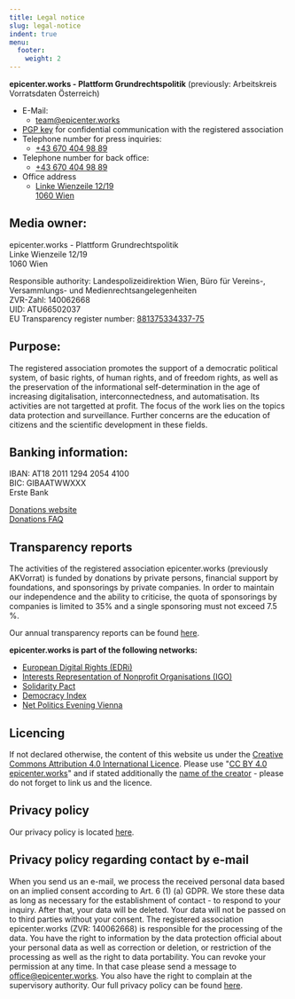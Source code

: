 ```yaml
---
title: Legal notice
slug: legal-notice
indent: true
menu:
  footer:
    weight: 2
---
```


**epicenter.works - Plattform Grundrechtspolitik**
(previously: Arbeitskreis Vorratsdaten Österreich)

- E-Mail:  
  - [team@epicenter.works](mailto:team@epicenter.works)  
- [PGP key](https://en.epicenter.works/sites/default/files/epicenter_pubkey.asc) for confidential communication with the registered association  
- Telephone number for press inquiries:  
  - [+43 670 404 98 89](tel:+436704049889)  
- Telephone number for back office:  
  - [+43 670 404 98 89](tel:+436704049889)  
- Office address  
  - [Linke Wienzeile 12/19  
    1060 Wien](https://www.openstreetmap.org/relation/2197147#map=19/48.19919/16.36356)

## Media owner:

epicenter.works - Plattform Grundrechtspolitik  
Linke Wienzeile 12/19  
1060 Wien

Responsible authority: Landespolizeidirektion Wien, Büro für Vereins-, Versammlungs- und Medienrechtsangelegenheiten  
ZVR-Zahl: 140062668  
UID: ATU66502037  
EU Transparency register number: [881375334337-75](https://ec.europa.eu/transparencyregister/public/consultation/displaylobbyist.do?id=881375334337-75)  

## Purpose:

The registered association promotes the support of a democratic political system, of basic rights, of human rights, and of freedom rights, as well as the preservation of the informational self-determination in the age of increasing digitalisation, interconnectedness, and automatisation. Its activities are not targetted at profit. The focus of the work lies on the topics data protection and surveillance. Further concerns are the education of citizens and the scientific development in these fields.

## Banking information:

IBAN: AT18 2011 1294 2054 4100  
BIC: GIBAATWWXXX  
Erste Bank

[Donations website](https://donate.epicenter.works/)  
[Donations FAQ](https://en.epicenter.works/donations-faq)

## Transparency reports

The activities of the registered association epicenter.works (previously AKVorrat) is funded by donations by private persons, financial support by foundations, and sponsorings by private companies. In order to maintain our independence and the ability to criticise, the quota of sponsorings by companies is limited to 35% and a single sponsoring must not exceed 7.5 %.

Our annual transparency reports can be found [here](https://en.epicenter.works/transparency).  

**epicenter.works is part of the following networks:**

- [European Digital Rights (EDRi)](https://edri.org/)
- [Interests Representation of Nonprofit Organisations (IGO)](https://gemeinnuetzig.at/)
- [Solidarity Pact](https://solidaritaetspakt.org/)
- [Democracy Index](https://demokratieindex.at/)
- [Net Politics Evening Vienna](https://netzpolitischerabend.wordpress.com/)

## Licencing

If not declared otherwise, the content of this website us under the [Creative Commons Attribution 4.0 International Licence](https://creativecommons.org/licenses/by/4.0/). Please use "[CC BY 4.0](https://creativecommons.org/licenses/by/4.0/) [epicenter.works](https://epicenter.works)" and if stated additionally the [name of the creator](https://wiki.creativecommons.org/wiki/License_Versions#Detailed_attribution_comparison_chart) - please do not forget to link us and the licence.

## Privacy policy

Our privacy policy is located [here](/privacy-policy).

## Privacy policy regarding contact by e-mail

When you send us an e-mail, we process the received personal data based on an implied consent according to Art. 6 (1) (a) GDPR. We store these data as long as necessary for the establishment of contact - to respond to your inquiry. After that, your data will be deleted. Your data will not be passed on to third parties without your consent. The registered association epicenter.works (ZVR: 140062668) is responsible for the processing of the data. You have the right to information by the data protection official about your personal data as well as correction or deletion, or restriction of the processing as well as the right to data portability. You can revoke your permission at any time. In that case please send a message to [office@epicenter.works](mailto:office@epicenter.works). You also have the right to complain at the supervisory authority. Our full privacy policy can be found [here](/privacy-policy).
